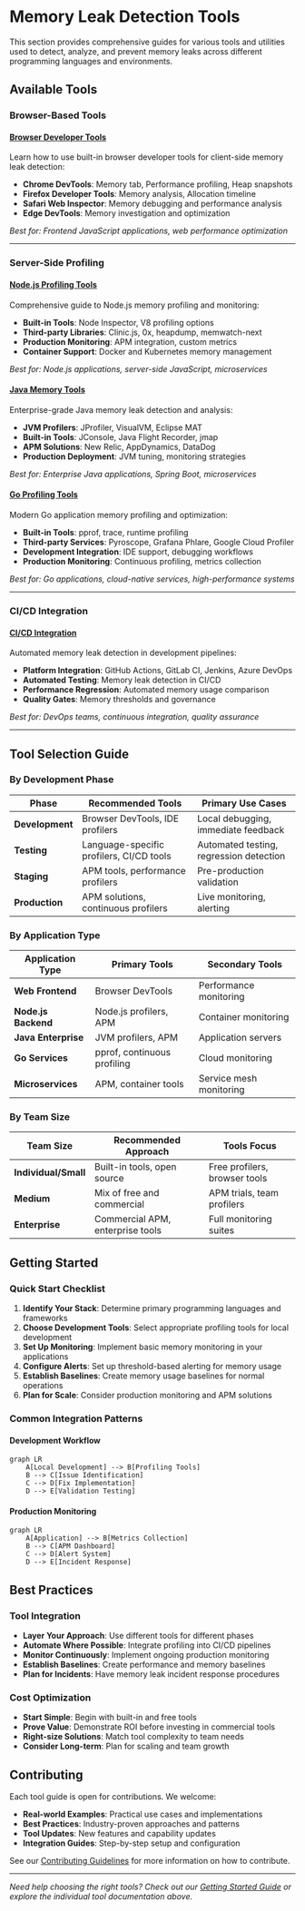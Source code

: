 # Memory Leak Detection Tools

This section provides comprehensive guides for various tools and utilities used to detect, analyze, and prevent memory leaks across different programming languages and environments.

## Available Tools

### Browser-Based Tools

#### [Browser Developer Tools](./browser-devtools.md)

Learn how to use built-in browser developer tools for client-side memory leak detection:

- **Chrome DevTools**: Memory tab, Performance profiling, Heap snapshots
- **Firefox Developer Tools**: Memory analysis, Allocation timeline
- **Safari Web Inspector**: Memory debugging and performance analysis
- **Edge DevTools**: Memory investigation and optimization

*Best for: Frontend JavaScript applications, web performance optimization*

---

### Server-Side Profiling

#### [Node.js Profiling Tools](./nodejs-profiling.md)

Comprehensive guide to Node.js memory profiling and monitoring:

- **Built-in Tools**: Node Inspector, V8 profiling options
- **Third-party Libraries**: Clinic.js, 0x, heapdump, memwatch-next
- **Production Monitoring**: APM integration, custom metrics
- **Container Support**: Docker and Kubernetes memory management

*Best for: Node.js applications, server-side JavaScript, microservices*

#### [Java Memory Tools](./java-tools.md)

Enterprise-grade Java memory leak detection and analysis:

- **JVM Profilers**: JProfiler, VisualVM, Eclipse MAT
- **Built-in Tools**: JConsole, Java Flight Recorder, jmap
- **APM Solutions**: New Relic, AppDynamics, DataDog
- **Production Deployment**: JVM tuning, monitoring strategies

*Best for: Enterprise Java applications, Spring Boot, microservices*

#### [Go Profiling Tools](./go-tools.md)

Modern Go application memory profiling and optimization:

- **Built-in Tools**: pprof, trace, runtime profiling
- **Third-party Services**: Pyroscope, Grafana Phlare, Google Cloud Profiler
- **Development Integration**: IDE support, debugging workflows
- **Production Monitoring**: Continuous profiling, metrics collection

*Best for: Go applications, cloud-native services, high-performance systems*

---

### CI/CD Integration

#### [CI/CD Integration](./cicd-integration.md)

Automated memory leak detection in development pipelines:

- **Platform Integration**: GitHub Actions, GitLab CI, Jenkins, Azure DevOps
- **Automated Testing**: Memory leak detection in CI/CD
- **Performance Regression**: Automated memory usage comparison
- **Quality Gates**: Memory thresholds and governance

*Best for: DevOps teams, continuous integration, quality assurance*

---

## Tool Selection Guide

### By Development Phase

| Phase | Recommended Tools | Primary Use Cases |
|-------|------------------|-------------------|
| **Development** | Browser DevTools, IDE profilers | Local debugging, immediate feedback |
| **Testing** | Language-specific profilers, CI/CD tools | Automated testing, regression detection |
| **Staging** | APM tools, performance profilers | Pre-production validation |
| **Production** | APM solutions, continuous profilers | Live monitoring, alerting |

### By Application Type

| Application Type | Primary Tools | Secondary Tools |
|-----------------|---------------|-----------------|
| **Web Frontend** | Browser DevTools | Performance monitoring |
| **Node.js Backend** | Node.js profilers, APM | Container monitoring |
| **Java Enterprise** | JVM profilers, APM | Application servers |
| **Go Services** | pprof, continuous profiling | Cloud monitoring |
| **Microservices** | APM, container tools | Service mesh monitoring |

### By Team Size

| Team Size | Recommended Approach | Tools Focus |
|-----------|---------------------|-------------|
| **Individual/Small** | Built-in tools, open source | Free profilers, browser tools |
| **Medium** | Mix of free and commercial | APM trials, team profilers |
| **Enterprise** | Commercial APM, enterprise tools | Full monitoring suites |

## Getting Started

### Quick Start Checklist

1. **Identify Your Stack**: Determine primary programming languages and frameworks
2. **Choose Development Tools**: Select appropriate profiling tools for local development
3. **Set Up Monitoring**: Implement basic memory monitoring in your applications
4. **Configure Alerts**: Set up threshold-based alerting for memory usage
5. **Establish Baselines**: Create memory usage baselines for normal operations
6. **Plan for Scale**: Consider production monitoring and APM solutions

### Common Integration Patterns

#### Development Workflow

```mermaid
graph LR
    A[Local Development] --> B[Profiling Tools]
    B --> C[Issue Identification]
    C --> D[Fix Implementation]
    D --> E[Validation Testing]
```

#### Production Monitoring

```mermaid
graph LR
    A[Application] --> B[Metrics Collection]
    B --> C[APM Dashboard]
    C --> D[Alert System]
    D --> E[Incident Response]
```

## Best Practices

### Tool Integration

- **Layer Your Approach**: Use different tools for different phases
- **Automate Where Possible**: Integrate profiling into CI/CD pipelines
- **Monitor Continuously**: Implement ongoing production monitoring
- **Establish Baselines**: Create performance and memory baselines
- **Plan for Incidents**: Have memory leak incident response procedures

### Cost Optimization

- **Start Simple**: Begin with built-in and free tools
- **Prove Value**: Demonstrate ROI before investing in commercial tools
- **Right-size Solutions**: Match tool complexity to team needs
- **Consider Long-term**: Plan for scaling and team growth

## Contributing

Each tool guide is open for contributions. We welcome:

- **Real-world Examples**: Practical use cases and implementations
- **Best Practices**: Industry-proven approaches and patterns
- **Tool Updates**: New features and capability updates
- **Integration Guides**: Step-by-step setup and configuration

See our [Contributing Guidelines](https://github.com/lamngockhuong/memory-leak/blob/main/CONTRIBUTING.md) for more information on how to contribute.

---

*Need help choosing the right tools? Check out our [Getting Started Guide](../getting-started.md) or explore the individual tool documentation above.*
